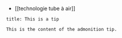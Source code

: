 - [[technologie tube à air]]
```ad-tip
title: This is a tip

This is the content of the admonition tip.
```